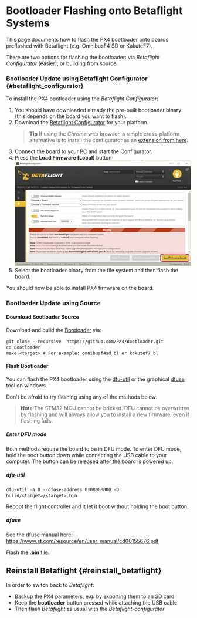 # Bootloader Flashing onto Betaflight Systems

This page documents how to flash the PX4 bootloader onto boards preflashed with Betaflight (e.g. OmnibusF4 SD or KakuteF7).

There are two options for flashing the bootloader: via *Betaflight Configurator* (easier), or building from source.

### Bootloader Update using Betaflight Configurator {#betaflight_configurator}

To install the PX4 bootloader using the *Betaflight Configurator*:
1. You should have downloaded already the pre-built bootloader binary (this depends on the board you want to flash).
1. Download the [Betaflight Configurator](https://github.com/betaflight/betaflight-configurator/releases) for your platform.
   > **Tip** If using the *Chrome* web browser, a simple cross-platform alternative is to install the configurator as an [extension from here]( https://chrome.google.com/webstore/detail/betaflight-configurator/kdaghagfopacdngbohiknlhcocjccjao). 
1. Connect the board to your PC and start the Configurator.
1. Press the **Load Firmware [Local]** button
   ![Betaflight Configurator - Local Firmware](../../assets/flight_controller/omnibus_f4_sd/betaflight_configurator.jpg)
1. Select the bootloader binary from the file system and then flash the board.

You should now be able to install PX4 firmware on the board.

### Bootloader Update using Source

#### Download Bootloader Source

Download and build the [Bootloader](https://github.com/PX4/Bootloader) via:
```
git clone --recursive  https://github.com/PX4/Bootloader.git
cd Bootloader
make <target> # For example: omnibusf4sd_bl or kakutef7_bl
```

#### Flash Bootloader

You can flash the PX4 bootloader using the [dfu-util](http://dfu-util.sourceforge.net/) or the graphical [dfuse](https://www.st.com/en/development-tools/stsw-stm32080.html) tool on windows.

Don't be afraid to try flashing using any of the methods below. 

> **Note** The STM32 MCU cannot be bricked. 
> DFU cannot be overwritten by flashing and will always allow you to install a new firmware, even if flashing fails.

##### Enter DFU mode

Both methods require the board to be in DFU mode. 
To enter DFU mode, hold the boot button down while connecting the USB cable to your computer. 
The button can be released after the board is powered up.

##### dfu-util

```
dfu-util -a 0 --dfuse-address 0x08000000 -D  build/<target>/<target>.bin
```

Reboot the flight controller and it let it boot without holding the boot button.

##### dfuse

See the dfuse manual here: https://www.st.com/resource/en/user_manual/cd00155676.pdf

Flash the **<target>.bin** file.


## Reinstall Betaflight {#reinstall_betaflight}

In order to switch back to *Betaflight*:
- Backup the PX4 parameters, e.g. by [exporting](https://dev.px4.io/master/en/advanced/parameters_and_configurations.html#exporting-and-loading-parameters) them to an SD card
- Keep the **bootloader** button pressed while attaching the USB cable
- Then flash *Betaflight* as usual with the *Betaflight-configurator*


